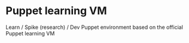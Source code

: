 # Puppet learning VM

Learn / Spike (research) / Dev Puppet environment based on the official Puppet learning VM

